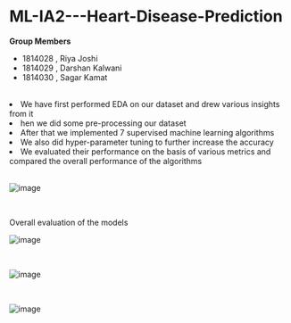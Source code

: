 # ML-IA2---Heart-Disease-Prediction

<b> Group Members </b>
- 1814028 , Riya Joshi
- 1814029 , Darshan Kalwani
- 1814030 , Sagar Kamat

<br>

<li>We have first performed EDA on our dataset and drew various insights from it</li>
<li>hen we did some pre-processing our dataset</li>
<li>After that we implemented 7 supervised machine learning algorithms</li>
<li>We also did hyper-parameter tuning to further increase the accuracy</li>
<li>We evaluated their performance on the basis of various metrics and compared the overall performance of the algorithms</li>

<br>


![image](https://user-images.githubusercontent.com/53979947/141507796-a6b117ce-679a-41f5-b1cd-b2e84645b982.png)

<br>

Overall evaluation of the models

![image](https://user-images.githubusercontent.com/53979947/141507532-583a330f-0c5c-4e1d-8357-adf876a917df.png)

<br>

![image](https://user-images.githubusercontent.com/53979947/141507644-515b6905-c111-441c-bdb6-a801043f1a44.png)


<br>

![image](https://user-images.githubusercontent.com/53979947/141507715-28dea3e2-20a2-4251-b559-8ea2aae4e722.png)



